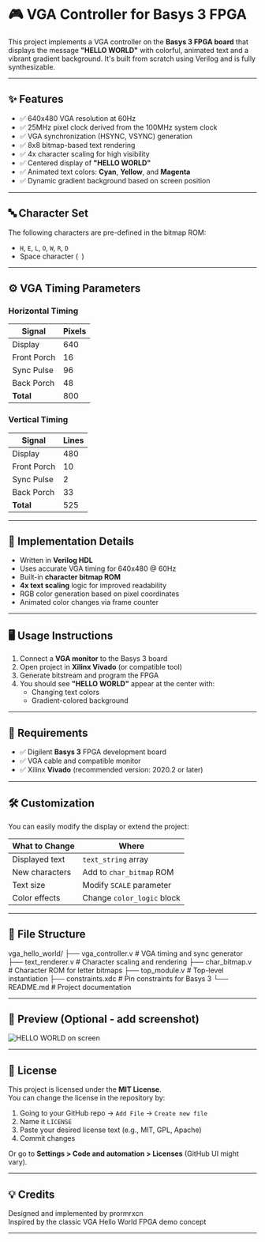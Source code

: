 # 🎮 VGA Controller for Basys 3 FPGA

This project implements a VGA controller on the **Basys 3 FPGA board** that displays the message **"HELLO WORLD"** with colorful, animated text and a vibrant gradient background. It's built from scratch using Verilog and is fully synthesizable.

---

## ✨ Features

- ✅ 640x480 VGA resolution at 60Hz
- ✅ 25MHz pixel clock derived from the 100MHz system clock
- ✅ VGA synchronization (HSYNC, VSYNC) generation
- ✅ 8x8 bitmap-based text rendering
- ✅ 4x character scaling for high visibility
- ✅ Centered display of **"HELLO WORLD"**
- ✅ Animated text colors: **Cyan**, **Yellow**, and **Magenta**
- ✅ Dynamic gradient background based on screen position

---

## 🔤 Character Set

The following characters are pre-defined in the bitmap ROM:
- `H`, `E`, `L`, `O`, `W`, `R`, `D`
- Space character (` `)

---

## ⚙️ VGA Timing Parameters

### Horizontal Timing
| Signal         | Pixels |
|----------------|--------|
| Display        | 640    |
| Front Porch    | 16     |
| Sync Pulse     | 96     |
| Back Porch     | 48     |
| **Total**      | 800    |

### Vertical Timing
| Signal         | Lines  |
|----------------|--------|
| Display        | 480    |
| Front Porch    | 10     |
| Sync Pulse     | 2      |
| Back Porch     | 33     |
| **Total**      | 525    |

---

## 🔧 Implementation Details

- Written in **Verilog HDL**
- Uses accurate VGA timing for 640x480 @ 60Hz
- Built-in **character bitmap ROM**
- **4x text scaling** logic for improved readability
- RGB color generation based on pixel coordinates
- Animated color changes via frame counter

---

## 🖥️ Usage Instructions

1. Connect a **VGA monitor** to the Basys 3 board
2. Open project in **Xilinx Vivado** (or compatible tool)
3. Generate bitstream and program the FPGA
4. You should see **"HELLO WORLD"** appear at the center with:
   - Changing text colors
   - Gradient-colored background

---

## 🧪 Requirements

- ✅ Digilent **Basys 3** FPGA development board
- ✅ VGA cable and compatible monitor
- ✅ Xilinx **Vivado** (recommended version: 2020.2 or later)

---

## 🛠️ Customization

You can easily modify the display or extend the project:

| What to Change        | Where                     |
|-----------------------|---------------------------|
| Displayed text        | `text_string` array       |
| New characters        | Add to `char_bitmap` ROM  |
| Text size             | Modify `SCALE` parameter  |
| Color effects         | Change `color_logic` block|

---

## 📂 File Structure

vga_hello_world/
├── vga_controller.v # VGA timing and sync generator
├── text_renderer.v # Character scaling and rendering
├── char_bitmap.v # Character ROM for letter bitmaps
├── top_module.v # Top-level instantiation
├── constraints.xdc # Pin constraints for Basys 3
└── README.md # Project documentation


---

## 📸 Preview (Optional - add screenshot)
![HELLO WORLD on screen](screenshot.png)

---

## 📄 License

This project is licensed under the **MIT License**.  
You can change the license in the repository by:

1. Going to your GitHub repo → `Add File` → `Create new file`
2. Name it `LICENSE`
3. Paste your desired license text (e.g., MIT, GPL, Apache)
4. Commit changes

Or go to **Settings > Code and automation > Licenses** (GitHub UI might vary).

---

## 💡 Credits

Designed and implemented by prormrxcn  
Inspired by the classic VGA Hello World FPGA demo concept

---



